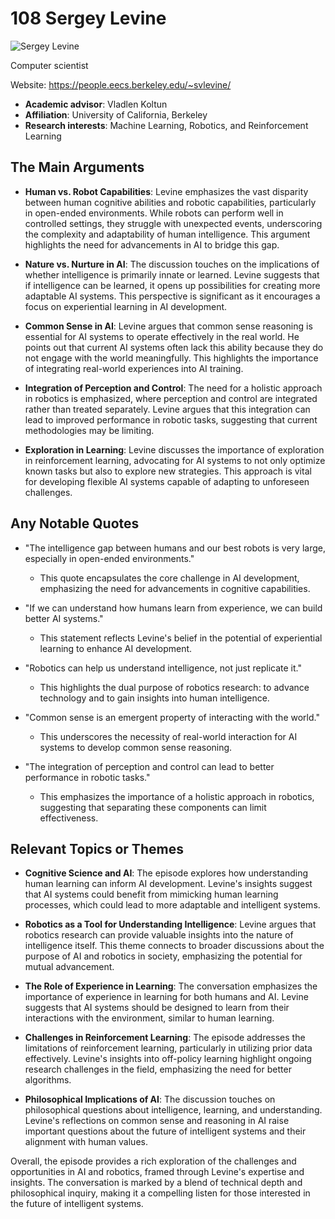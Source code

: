 # 108 Sergey Levine


![Sergey Levine](https://encrypted-tbn0.gstatic.com/images?q=tbn:ANd9GcRImnXwPcw34cqNFnQKW_cC53lZ9zQW1xvY_opqiA&s=0)

Computer scientist

Website: https://people.eecs.berkeley.edu/~svlevine/

- **Academic advisor**: Vladlen Koltun
- **Affiliation**: University of California, Berkeley
- **Research interests**: Machine Learning, Robotics, and Reinforcement Learning


## The Main Arguments

- **Human vs. Robot Capabilities**: Levine emphasizes the vast disparity between human cognitive abilities and robotic capabilities, particularly in open-ended environments. While robots can perform well in controlled settings, they struggle with unexpected events, underscoring the complexity and adaptability of human intelligence. This argument highlights the need for advancements in AI to bridge this gap.

- **Nature vs. Nurture in AI**: The discussion touches on the implications of whether intelligence is primarily innate or learned. Levine suggests that if intelligence can be learned, it opens up possibilities for creating more adaptable AI systems. This perspective is significant as it encourages a focus on experiential learning in AI development.

- **Common Sense in AI**: Levine argues that common sense reasoning is essential for AI systems to operate effectively in the real world. He points out that current AI systems often lack this ability because they do not engage with the world meaningfully. This highlights the importance of integrating real-world experiences into AI training.

- **Integration of Perception and Control**: The need for a holistic approach in robotics is emphasized, where perception and control are integrated rather than treated separately. Levine argues that this integration can lead to improved performance in robotic tasks, suggesting that current methodologies may be limiting.

- **Exploration in Learning**: Levine discusses the importance of exploration in reinforcement learning, advocating for AI systems to not only optimize known tasks but also to explore new strategies. This approach is vital for developing flexible AI systems capable of adapting to unforeseen challenges.

## Any Notable Quotes

- "The intelligence gap between humans and our best robots is very large, especially in open-ended environments."
  - This quote encapsulates the core challenge in AI development, emphasizing the need for advancements in cognitive capabilities.

- "If we can understand how humans learn from experience, we can build better AI systems."
  - This statement reflects Levine's belief in the potential of experiential learning to enhance AI development.

- "Robotics can help us understand intelligence, not just replicate it."
  - This highlights the dual purpose of robotics research: to advance technology and to gain insights into human intelligence.

- "Common sense is an emergent property of interacting with the world."
  - This underscores the necessity of real-world interaction for AI systems to develop common sense reasoning.

- "The integration of perception and control can lead to better performance in robotic tasks."
  - This emphasizes the importance of a holistic approach in robotics, suggesting that separating these components can limit effectiveness.

## Relevant Topics or Themes

- **Cognitive Science and AI**: The episode explores how understanding human learning can inform AI development. Levine's insights suggest that AI systems could benefit from mimicking human learning processes, which could lead to more adaptable and intelligent systems.

- **Robotics as a Tool for Understanding Intelligence**: Levine argues that robotics research can provide valuable insights into the nature of intelligence itself. This theme connects to broader discussions about the purpose of AI and robotics in society, emphasizing the potential for mutual advancement.

- **The Role of Experience in Learning**: The conversation emphasizes the importance of experience in learning for both humans and AI. Levine suggests that AI systems should be designed to learn from their interactions with the environment, similar to human learning.

- **Challenges in Reinforcement Learning**: The episode addresses the limitations of reinforcement learning, particularly in utilizing prior data effectively. Levine's insights into off-policy learning highlight ongoing research challenges in the field, emphasizing the need for better algorithms.

- **Philosophical Implications of AI**: The discussion touches on philosophical questions about intelligence, learning, and understanding. Levine's reflections on common sense and reasoning in AI raise important questions about the future of intelligent systems and their alignment with human values.

Overall, the episode provides a rich exploration of the challenges and opportunities in AI and robotics, framed through Levine's expertise and insights. The conversation is marked by a blend of technical depth and philosophical inquiry, making it a compelling listen for those interested in the future of intelligent systems.